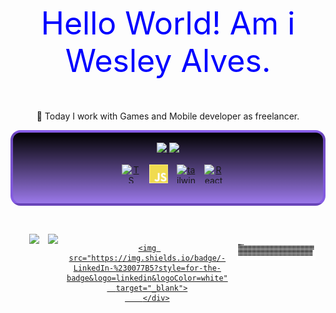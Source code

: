 <div align="center">
  <p style="color: blue; font-size: 50px;">Hello World! Am i Wesley Alves.</p>
  <p>🔭 Today I work with Games and Mobile developer as freelancer.</p>
</div>




<div
  style="background-image: linear-gradient(to bottom, black, rgba(130,87,229,.8)); gap: 20px; border-radius: 1rem; padding: 1rem; border: 4px solid rgba(130,87,229,.8);">
  <div style="gap: 10px;" align="center">
    <a href="https://github.com/wesley44354">
      <img height="190em"
        src="https://github-readme-stats.vercel.app/api?username=wesley44354&show_icons=true&theme=dark&include_all_commits=true&count_private=true" />
      <img height="190em"
        src="https://github-readme-stats.vercel.app/api/top-langs/?username=wesley44354&layout=compact&langs_count=7&theme=dark" />
  </div>
  <div align="center"
    style="display: inline_block;justify-content: space-between;padding: 1rem;display: flex;gap: 1em;justify-content: center;">
    <br>
    <img align="center" alt="TS" height="30em" width="30em"
      src="https://cdn.jsdelivr.net/gh/devicons/devicon@latest/icons/typescript/typescript-original.svg">
    <img align="center" alt="Js" height="30em" width="30em"
      src="https://raw.githubusercontent.com/devicons/devicon/master/icons/javascript/javascript-plain.svg">
    <img align="center" alt="tailwindcss" height="30em" width="30em"
      src="https://cdn.jsdelivr.net/gh/devicons/devicon@latest/icons/tailwindcss/tailwindcss-original.svg">
    <!-- <img align="center" alt="HTML" height="30em" width="30em" src="https://raw.githubusercontent.com/devicons/devicon/master/icons/html5/html5-original.svg">
            <img align="center" alt="CSS" height="30em" width="30em" src="https://raw.githubusercontent.com/devicons/devicon/master/icons/css3/css3-original.svg"> -->
    <img align="center" alt="React" height="30em" width="30em"
      src="https://upload.wikimedia.org/wikipedia/commons/thumb/a/a7/React-icon.svg/539px-React-icon.svg.png">
    <!-- <img align="right" alt="Rafa-pic" height="150" style="border-radius: 50;" src="https://media0.giphy.com/media/l2QDRkQtiuugmBHQ4/giphy.gif?cid=ecf05e47ba2qlq78pr3twrztbpm2g0wq76lfg7ufenhv9kpr&rid=giphy.gif&ct=g"> -->
  </div>
</div>

##

<div align="center">
    <div align="center"
    style="display: inline_block;justify-content: space-between;padding: 1rem;display: flex;gap: 1em;justify-content: center;">
  <a href="https://api.whatsapp.com/send?phone=67998887913" target="_blank" rel="external">
    <img src="https://img.shields.io/badge/WhatsApp-25D366?style=for-the-badge&logo=whatsapp&logoColor=white"
      target="_blank">
  </a>
  <a href="mailto:wesleyalvesdeveloper@gmail.com">
    <img src="https://img.shields.io/badge/-Gmail-%23333?style=for-the-badge&logo=gmail&logoColor=white" target="_blank"
      rel="external">
  </a>
  <a style="border-radius: 20px;" href="https://www.linkedin.com/in/wesley-alves-4b3834214/" target="_blank"
    rel="external">



    <img src="https://img.shields.io/badge/-LinkedIn-%230077B5?style=for-the-badge&logo=linkedin&logoColor=white"
      target="_blank">
        </div>
  </a>

  ![Snake animation](https://github.com/wesley44354/wesley44354/blob/output/github-contribution-grid-snake.svg)

</div>

</div>
